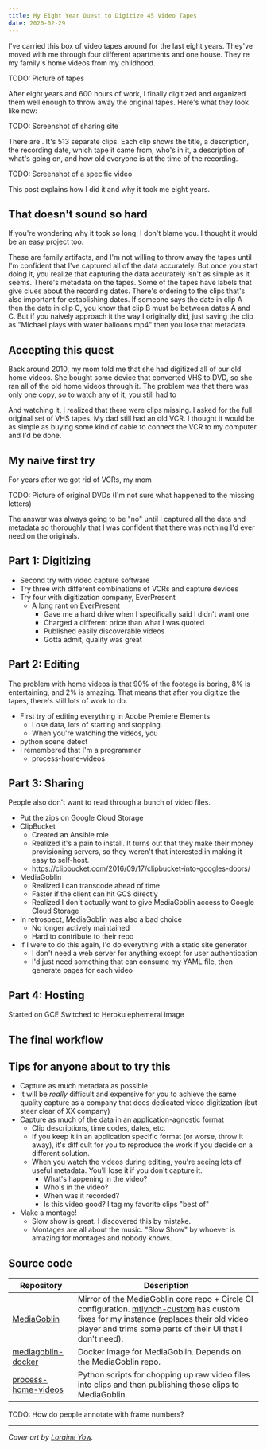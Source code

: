 ```yaml
---
title: My Eight Year Quest to Digitize 45 Video Tapes
date: 2020-02-29
---
```


I've carried this box of video tapes around for the last eight years. They've moved with me through four different apartments and one house. They're my family's home videos from my childhood.

TODO: Picture of tapes

After eight years and 600 hours of work, I finally digitized and organized them well enough to throw away the original tapes. Here's what they look like now:

TODO: Screenshot of sharing site

There are . It's 513 separate clips. Each clip shows the title, a description, the recording date, which tape it came from, who's in it, a description of what's going on, and how old everyone is at the time of the recording.

TODO: Screenshot of a specific video

This post explains how I did it and why it took me eight years.

## That doesn't sound so hard

If you're wondering why it took so long, I don't blame you. I thought it would be an easy project too.

These are family artifacts, and I'm not willing to throw away the tapes until I'm confident that I've captured all of the data accurately. But once you start doing it, you realize that capturing the data accurately isn't as simple as it seems. There's metadata on the tapes. Some of the tapes have labels that give clues about the recording dates. There's ordering to the clips that's also important for establishing dates. If someone says the date in clip A then the date in clip C, you know that clip B must be between dates A and C. But if you naively approach it the way I originally did, just saving the clip as "Michael plays with water balloons.mp4" then you lose that metadata.

## Accepting this quest

Back around 2010, my mom told me that she had digitized all of our old home videos. She bought some device that converted VHS to DVD, so she ran all of the old home videos through it. The problem was that there was only one copy, so to watch any of it, you still had to 

And watching it, I realized that there were clips missing. I asked for the full original set of VHS tapes. My dad still had an old VCR. I thought it would be as simple as buying some kind of cable to connect the VCR to my computer and I'd be done.

## My naive first try

For years after we got rid of VCRs, my mom

TODO: Picture of original DVDs (I'm not sure what happened to the missing letters)

The answer was always going to be "no" until I captured all the data and metadata so thoroughly that I was confident that there was nothing I'd ever need on the originals.

## Part 1: Digitizing

* Second try with video capture software
* Try three with different combinations of VCRs and capture devices
* Try four with digitization company, EverPresent
  * A long rant on EverPresent
    * Gave me a hard drive when I specifically said I didn't want one
    * Charged a different price than what I was quoted
    * Published easily discoverable videos
    * Gotta admit, quality was great

## Part 2: Editing

The problem with home videos is that 90% of the footage is boring, 8% is entertaining, and 2% is amazing. That means that after you digitize the tapes, there's still lots of work to do.

* First try of editing everything in Adobe Premiere Elements
  * Lose data, lots of starting and stopping.
  * When you're watching the videos, you 
* python scene detect
* I remembered that I'm a programmer
  * process-home-videos

## Part 3: Sharing

People also don't want to read through a bunch of video files.

* Put the zips on Google Cloud Storage
* ClipBucket
  * Created an Ansible role
  * Realized it's a pain to install. It turns out that they make their money provisioning servers, so they weren't that interested in making it easy to self-host.
  * https://clipbucket.com/2016/09/17/clipbucket-into-googles-doors/
* MediaGoblin
  * Realized I can transcode ahead of time
  * Faster if the client can hit GCS directly
  * Realized I don't actually want to give MediaGoblin access to Google Cloud Storage
* In retrospect, MediaGoblin was also a bad choice
  * No longer actively maintained
  * Hard to contribute to their repo
* If I were to do this again, I'd do everything with a static site generator
  * I don't need a web server for anything except for user authentication
  * I'd just need something that can consume my YAML file, then generate pages for each video

## Part 4: Hosting

Started on GCE
Switched to Heroku ephemeral image

## The final workflow


## Tips for anyone about to try this

* Capture as much metadata as possible
* It will be *really* difficult and expensive for you to achieve the same quality capture as a company that does dedicated video digitization (but steer clear of XX company)
* Capture as much of the data in an application-agnostic format
  * Clip descriptions, time codes, dates, etc.
  * If you keep it in an application specific format (or worse, throw it away), it's difficult for you to reproduce the work if you decide on a different solution.
  * When you watch the videos during editing, you're seeing lots of useful metadata. You'll lose it if you don't capture it.
    * What's happening in the video?
    * Who's in the video?
    * When was it recorded?
    * Is this video good? I tag my favorite clips "best of"
* Make a montage!
  * Slow show is great. I discovered this by mistake.
  * Montages are all about the music. "Slow Show" by whoever is amazing for montages and nobody knows.

## Source code

| Repository  | Description |
|-------------|-------------|
| [MediaGoblin](https://github.com/mtlynch/mediagoblin) | Mirror of the MediaGoblin core repo + Circle CI configuration. [mtlynch-custom](https://github.com/mtlynch/mediagoblin/tree/mtlynch-custom) has custom fixes for my instance (replaces their old video player and trims some parts of their UI that I don't need). |
| [mediagoblin-docker](https://github.com/mtlynch/mediagoblin-docker) | Docker image for MediaGoblin. Depends on the MediaGoblin repo. |
| [process-home-videos](https://github.com/mtlynch/process-home-videos) | Python scripts for chopping up raw video files into clips and then publishing those clips to MediaGoblin. |

TODO: How do people annotate with frame numbers?

---

*Cover art by [Loraine Yow](https://www.linkedin.com/in/lolo-ology/).*